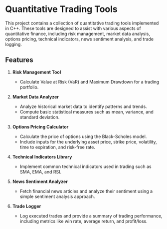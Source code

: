 # Quantitative Trading Tools

This project contains a collection of quantitative trading tools implemented in C++. These tools are designed to assist with various aspects of quantitative finance, including risk management, market data analysis, options pricing, technical indicators, news sentiment analysis, and trade logging.

## Features

1. **Risk Management Tool**
   - Calculate Value at Risk (VaR) and Maximum Drawdown for a trading portfolio.

2. **Market Data Analyzer**
   - Analyze historical market data to identify patterns and trends.
   - Compute basic statistical measures such as mean, variance, and standard deviation.

3. **Options Pricing Calculator**
   - Calculate the price of options using the Black-Scholes model.
   - Include inputs for the underlying asset price, strike price, volatility, time to expiration, and risk-free rate.

4. **Technical Indicators Library**
   - Implement common technical indicators used in trading such as SMA, EMA, and RSI.

5. **News Sentiment Analyzer**
   - Fetch financial news articles and analyze their sentiment using a simple sentiment analysis approach.

6. **Trade Logger**
   - Log executed trades and provide a summary of trading performance, including metrics like win rate, average return, and profit/loss.
